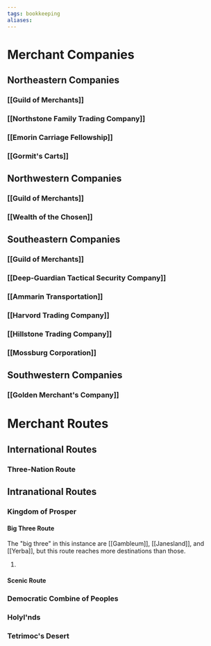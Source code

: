 ```yaml
---
tags: bookkeeping
aliases:
---
```



# Merchant Companies
## Northeastern Companies
### [[Guild of Merchants]]
### [[Northstone Family Trading Company]]
### [[Emorin Carriage Fellowship]]
### [[Gormit's Carts]]
## Northwestern Companies
### [[Guild of Merchants]]
### [[Wealth of the Chosen]]
## Southeastern Companies
### [[Guild of Merchants]]
### [[Deep-Guardian Tactical Security Company]]
### [[Ammarin Transportation]]
### [[Harvord Trading Company]]
### [[Hillstone Trading Company]]
### [[Mossburg Corporation]]
## Southwestern Companies
### [[Golden Merchant's Company]]
# Merchant Routes
## International Routes
### Three-Nation Route
## Intranational Routes
### Kingdom of Prosper
#### Big Three Route
The "big three" in this instance are [[Gambleum]], [[Janesland]], and [[Yerba]], but this route reaches more destinations than those.

1. 

#### Scenic Route
### Democratic Combine of Peoples
### Holyl'nds
### Tetrimoc's Desert
